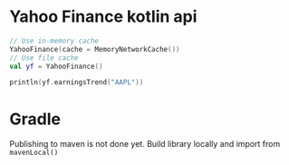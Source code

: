 # Yahoo Finance kotlin api

```kotlin
// Use in-memory cache
YahooFinance(cache = MemoryNetworkCache())
// Use file cache
val yf = YahooFinance()

println(yf.earningsTrend("AAPL"))
```

# Gradle

Publishing to maven is not done yet. Build library locally and import from `mavenLocal()`